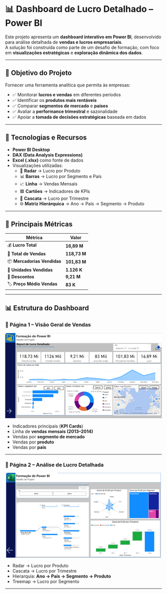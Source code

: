# 📊 Dashboard de Lucro Detalhado – Power BI  

Este projeto apresenta um **dashboard interativo em Power BI**, desenvolvido para análise detalhada de **vendas e lucros empresariais**.  
A solução foi construída como parte de um desafio de formação, com foco em **visualizações estratégicas** e **exploração dinâmica dos dados**.  

---

## 🎯 Objetivo do Projeto  

Fornecer uma ferramenta analítica que permita às empresas:  
- ✅ Monitorar **lucros e vendas** em diferentes períodos  
- ✅ Identificar os **produtos mais rentáveis**  
- ✅ Comparar **segmentos de mercado** e **países**  
- ✅ Avaliar a **performance trimestral** e sazonalidade  
- ✅ Apoiar a **tomada de decisões estratégicas** baseada em dados  

---

## 🧰 Tecnologias e Recursos  

- **Power BI Desktop**  
- **DAX (Data Analysis Expressions)**  
- **Excel (.xlsx)** como fonte de dados  
- Visualizações utilizadas:  
  - 📌 **Radar** → Lucro por Produto  
  - 📊 **Barras** → Lucro por Segmento e País  
  - 📈 **Linha** → Vendas Mensais  
  - 🟦 **Cartões** → Indicadores de KPIs  
  - 🧩 **Cascata** → Lucro por Trimestre  
  - 🌐 **Matriz Hierárquica** → Ano → País → Segmento → Produto  

---

## 📐 Principais Métricas  

| Métrica                     | Valor       |
|------------------------------|-------------|
| 💰 **Lucro Total**          | **16,89 M** |
| 🛒 **Total de Vendas**      | **118,73 M** |
| 📦 **Mercadorias Vendidas** | **101,83 M** |
| 🎯 **Unidades Vendidas**    | **1.126 K** |
| 💸 **Descontos**            | **9,21 M**  |
| 🏷️ **Preço Médio Vendas**   | **83 K**    |

---

## 📊 Estrutura do Dashboard  

### 🔹 Página 1 – **Visão Geral de Vendas**  
![Dashboard Página 1](dash_1.png)  

- Indicadores principais (**KPI Cards**)  
- Linha de **vendas mensais (2013–2014)**  
- Vendas por **segmento de mercado**  
- Vendas por **produto**  
- Vendas por **país**  

---

### 🔹 Página 2 – **Análise de Lucro Detalhada**  
![Dashboard Página 2](dash_2.png)  

- Radar → Lucro por Produto  
- Cascata → Lucro por Trimestre  
- Hierarquia: **Ano → País → Segmento → Produto**  
- Treemap → Lucro por Segmento  

---
